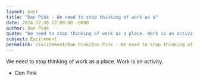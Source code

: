 ```yaml
---
layout: post
title: "Dan Pink - We need to stop thinking of work as a"
date: 2024-12-28 12:00:00 -0000
author: Dan Pink
quote: "We need to stop thinking of work as a place. Work is an activity."
subject: Excitement
permalink: /Excitement/Dan Pink/Dan Pink - We need to stop thinking of work as a
---
```


We need to stop thinking of work as a place. Work is an activity.

- Dan Pink
